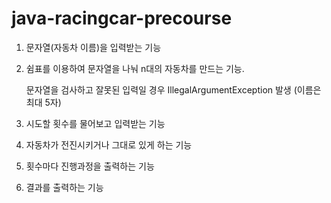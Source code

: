 # java-racingcar-precourse

 1. 문자열(자동차 이름)을 입력받는 기능

 2. 쉼표를 이용하여 문자열을 나눠 n대의 자동차를 만드는 기능.
    
    문자열을 검사하고 잘못된 입력일 경우 IllegalArgumentException 발생 (이름은 최대 5자)

 4. 시도할 횟수를 물어보고 입력받는 기능

 5. 자동차가 전진시키거나 그대로 있게 하는 기능

 6. 횟수마다 진행과정을 출력하는 기능

 7. 결과를 출력하는 기능
